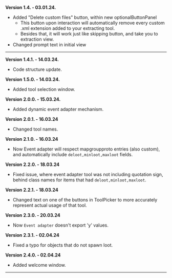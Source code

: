 **Version 1.4. - 03.01.24.**
- Added "Delete custom files" button, within new optionalButtonPanel
    - This button upon interaction will automatically remove every custom .xml extension added to your extracting tool.
    - Besides that, it will work just like skipping button, and take you to extraction view.
- Changed prompt text in initial view
***
**Version 1.4.1. - 14.03.24.**
- Code structure update.

**Version 1.5.0. - 14.03.24.**
- Added tool selection window.

**Version 2.0.0. - 15.03.24.**
- Added dynamic event adapter mechanism.

**Version 2.0.1. - 16.03.24**
- Changed tool names.

**Version 2.1.0. - 16.03.24**
- Now Event adapter will respect mapgroupproto entries (also custom), and automatically include `deloot,minloot,maxloot` fields.

**Version 2.2.0. - 18.03.24**
- Fixed issue, where event adapter tool was not including quotation sign, behind class names for items that had `deloot,minloot,maxloot`.

**Version 2.2.1. - 18.03.24**
- Changed text on one of the buttons in ToolPicker to more accurately represent actual usage of that tool. 

**Version 2.3.0. - 20.03.24**
- Now `Event adapter` doesn't export 'y' values.

**Version 2.3.1. - 02.04.24**
- Fixed a typo for objects that do not spawn loot.

**Version 2.4.0. - 02.04.24**
- Added welcome window.
****